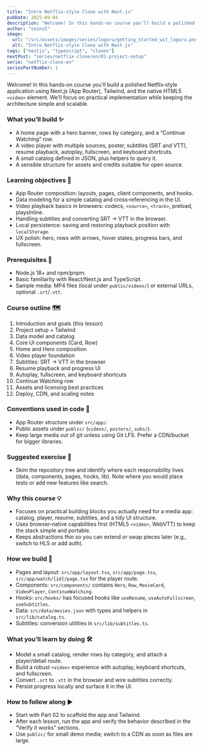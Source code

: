 ```yaml
---
title: "Intro Netflix‑style Clone with Next.js"
pubDate: 2025-09-04
description: "Welcome! In this hands‑on course you’ll build a polished Netflix‑style application using Next.js (App Router), Tailwind, and the native HTML5 <video> element. We’ll focus on practical implementation while keeping the architecture simple and scalable."
author: "coins5"
image:
  url: "/src/assets/images/series/loguru/getting_started_wit_loguru.png"
  alt: "Intro Netflix‑style Clone with Next.js"
tags: ["nextjs", "typescript", "clones"]
nextPost: "series/netflix-clone/en/02-project-setup"
serie: "netflix-clone-en"
seriesPartNumber: 1
---
```


Welcome! In this hands‑on course you’ll build a polished Netflix‑style application using Next.js (App Router), Tailwind, and the native HTML5 `<video>` element. We’ll focus on practical implementation while keeping the architecture simple and scalable.

### What you’ll build ✨

- A home page with a hero banner, rows by category, and a “Continue Watching” row.
- A video player with multiple sources, poster, subtitles (SRT and VTT), resume playback, autoplay, fullscreen, and keyboard shortcuts.
- A small catalog defined in JSON, plus helpers to query it.
- A sensible structure for assets and credits suitable for open source.

### Learning objectives 🎯

- App Router composition: layouts, pages, client components, and hooks.
- Data modeling for a simple catalog and cross‑referencing in the UI.
- Video playback basics in browsers: codecs, `<source>`, `<track>`, preload, playsInline.
- Handling subtitles and converting SRT → VTT in the browser.
- Local persistence: saving and restoring playback position with `localStorage`.
- UX polish: hero, rows with arrows, hover states, progress bars, and fullscreen.

### Prerequisites 🧰

- Node.js 18+ and npm/pnpm.
- Basic familiarity with React/Next.js and TypeScript.
- Sample media: MP4 files (local under `public/videos/`) or external URLs, optional `.srt`/`.vtt`.

### Course outline 🗺️

1. Introduction and goals (this lesson)
2. Project setup + Tailwind
3. Data model and catalog
4. Core UI components (Card, Row)
5. Home and Hero composition
6. Video player foundation
7. Subtitles: SRT → VTT in the browser
8. Resume playback and progress UI
9. Autoplay, fullscreen, and keyboard shortcuts
10. Continue Watching row
11. Assets and licensing best practices
12. Deploy, CDN, and scaling notes

### Conventions used in code 🧭

- App Router structure under `src/app/`.
- Public assets under `public/` (`videos/`, `posters/`, `subs/`).
- Keep large media out of git unless using Git LFS. Prefer a CDN/bucket for bigger libraries.

### Suggested exercise 🧪

- Skim the repository tree and identify where each responsibility lives (data, components, pages, hooks, lib). Note where you would place tests or add new features like search.

### Why this course 💡

- Focuses on practical building blocks you actually need for a media app: catalog, player, resume, subtitles, and a tidy UI structure.
- Uses browser‑native capabilities first (HTML5 `<video>`, WebVTT) to keep the stack simple and portable.
- Keeps abstractions thin so you can extend or swap pieces later (e.g., switch to HLS or add auth).

### How we build 🧱

- Pages and layout: `src/app/layout.tsx`, `src/app/page.tsx`, `src/app/watch/[id]/page.tsx` for the player route.
- Components: `src/components/` contains `Hero`, `Row`, `MovieCard`, `VideoPlayer`, `ContinueWatching`.
- Hooks: `src/hooks/` has focused hooks like `useResume`, `useAutoFullscreen`, `useSubtitles`.
- Data: `src/data/movies.json` with types and helpers in `src/lib/catalog.ts`.
- Subtitles: conversion utilities in `src/lib/subtitles.ts`.

### What you’ll learn by doing 🛠️

- Model a small catalog, render rows by category, and attach a player/detail route.
- Build a robust `<video>` experience with autoplay, keyboard shortcuts, and fullscreen.
- Convert `.srt` to `.vtt` in the browser and wire subtitles correctly.
- Persist progress locally and surface it in the UI.

### How to follow along ▶️

- Start with Part 02 to scaffold the app and Tailwind.
- After each lesson, run the app and verify the behavior described in the “Verify it works” sections.
- Use `public/` for small demo media; switch to a CDN as soon as files are large.
